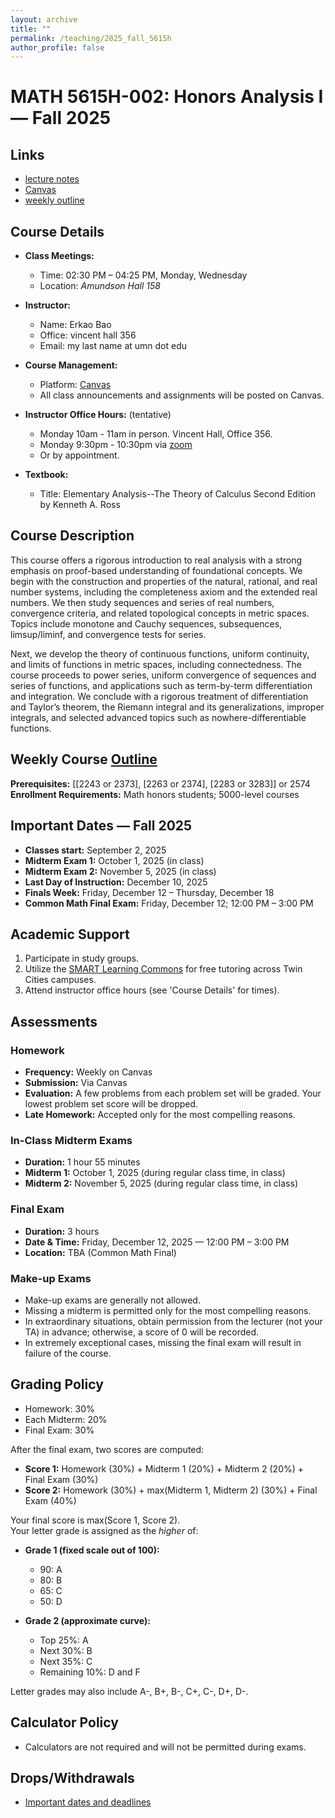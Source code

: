 ```yaml
---
layout: archive
title: ""
permalink: /teaching/2025_fall_5615h
author_profile: false
---
```


# MATH 5615H-002: Honors Analysis I — Fall 2025

## Links
- [lecture notes](https://erkaobao.github.io/math/teaching/2025_fall_5615h_notes)
- [Canvas](https://canvas.umn.edu/courses/519189)
- [weekly outline](https://erkaobao.github.io/math/teaching/2025_fall_5615h_course_content)

## Course Details

- **Class Meetings:** 
  - Time: 02:30 PM – 04:25 PM, Monday, Wednesday
  - Location: *Amundson Hall 158*

- **Instructor:** 
  - Name: Erkao Bao
  - Office: vincent hall 356
  - Email: my last name at umn dot edu

- **Course Management:** 
  - Platform: [Canvas](https://canvas.umn.edu/courses/519189)
  - All class announcements and assignments will be posted on Canvas.

- **Instructor Office Hours:** (tentative)
  - Monday 10am - 11am in person. Vincent Hall, Office 356.
  - Monday 9:30pm - 10:30pm via [zoom](https://umn.zoom.us/j/9735843950)
  - Or by appointment.

- **Textbook:** 
  - Title: Elementary Analysis--The Theory of Calculus Second Edition by Kenneth A. Ross

## Course Description

This course offers a rigorous introduction to real analysis with a strong emphasis on proof-based understanding of foundational concepts. We begin with the construction and properties of the natural, rational, and real number systems, including the completeness axiom and the extended real numbers. We then study sequences and series of real numbers, convergence criteria, and related topological concepts in metric spaces. Topics include monotone and Cauchy sequences, subsequences, limsup/liminf, and convergence tests for series.

Next, we develop the theory of continuous functions, uniform continuity, and limits of functions in metric spaces, including connectedness. The course proceeds to power series, uniform convergence of sequences and series of functions, and applications such as term-by-term differentiation and integration. We conclude with a rigorous treatment of differentiation and Taylor’s theorem, the Riemann integral and its generalizations, improper integrals, and selected advanced topics such as nowhere-differentiable functions.

## Weekly Course [Outline](https://erkaobao.github.io/math/teaching/2025_fall_5615h_course_content)

**Prerequisites:** \[\[2243 or 2373\], \[2263 or 2374\], \[2283 or 3283\]\] or 2574  
**Enrollment Requirements:** Math honors students; 5000-level courses

## Important Dates — Fall 2025

- **Classes start:** September 2, 2025
- **Midterm Exam 1:** October 1, 2025 (in class)
- **Midterm Exam 2:** November 5, 2025 (in class)
- **Last Day of Instruction:** December 10, 2025
- **Finals Week:** Friday, December 12 – Thursday, December 18
- **Common Math Final Exam:** Friday, December 12; 12:00 PM – 3:00 PM

## Academic Support

1. Participate in study groups.
2. Utilize the [SMART Learning Commons](https://www.lib.umn.edu/spaces/tasc) for free tutoring across Twin Cities campuses.
3. Attend instructor office hours (see 'Course Details' for times).

## Assessments

### Homework
- **Frequency:** Weekly on Canvas  
- **Submission:** Via Canvas  
- **Evaluation:** A few problems from each problem set will be graded. Your lowest problem set score will be dropped.  
- **Late Homework:** Accepted only for the most compelling reasons.

### In-Class Midterm Exams
- **Duration:** 1 hour 55 minutes  
- **Midterm 1:** October 1, 2025 (during regular class time, in class)  
- **Midterm 2:** November 5, 2025 (during regular class time, in class)

### Final Exam
- **Duration:** 3 hours  
- **Date & Time:** Friday, December 12, 2025 — 12:00 PM – 3:00 PM  
- **Location:** TBA (Common Math Final)

### Make-up Exams
- Make-up exams are generally not allowed.
- Missing a midterm is permitted only for the most compelling reasons.
- In extraordinary situations, obtain permission from the lecturer (not your TA) in advance; otherwise, a score of 0 will be recorded.
- In extremely exceptional cases, missing the final exam will result in failure of the course.

## Grading Policy

- Homework: 30%  
- Each Midterm: 20%  
- Final Exam: 30%

After the final exam, two scores are computed:

- **Score 1:** Homework (30%) + Midterm 1 (20%) + Midterm 2 (20%) + Final Exam (30%)  
- **Score 2:** Homework (30%) + max(Midterm 1, Midterm 2) (30%) + Final Exam (40%)

Your final score is max(Score 1, Score 2).  
Your letter grade is assigned as the _higher_ of:

- **Grade 1 (fixed scale out of 100):**  
  - 90: A  
  - 80: B  
  - 65: C  
  - 50: D  

- **Grade 2 (approximate curve):**  
  - Top 25%: A  
  - Next 30%: B  
  - Next 35%: C  
  - Remaining 10%: D and F  

Letter grades may also include A-, B+, B-, C+, C-, D+, D-.

## Calculator Policy
- Calculators are not required and will not be permitted during exams.

## Drops/Withdrawals
- [Important dates and deadlines](https://onestop.umn.edu/calendar/academic-calendar?terms=Fall%202025)
